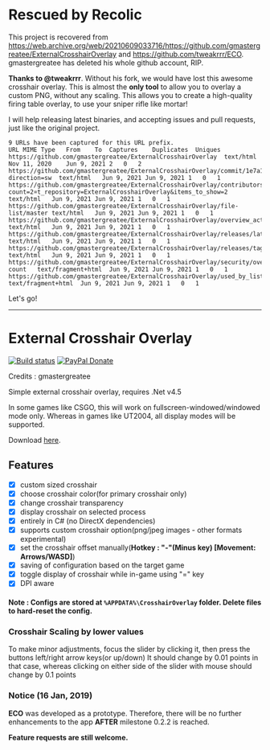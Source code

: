 # Rescued by Recolic

This project is recovered from <https://web.archive.org/web/20210609033716/https://github.com/gmastergreatee/ExternalCrosshairOverlay> and <https://github.com/tweakrrr/ECO>. gmastergreatee has deleted his whole github account, RIP. 

**Thanks to @tweakrrr**. Without his fork, we would have lost this awesome crosshair overlay. This is almost the **only tool** to allow you to overlay a custom PNG, without any scaling. This allows you to create a high-quality firing table overlay, to use your sniper rifle like mortar! 

I will help releasing latest binaries, and accepting issues and pull requests, just like the original project. 

```
9 URLs have been captured for this URL prefix.
URL MIME Type   From    To  Captures    Duplicates  Uniques
https://github.com/gmastergreatee/ExternalCrosshairOverlay  text/html   Nov 11, 2020    Jun 9, 2021 2   0   2   
https://github.com/gmastergreatee/ExternalCrosshairOverlay/commit/1e7a18c1d39fc2dd60eb0d4b5a33ed25707bf3ce/rollup?direction=sw  text/html   Jun 9, 2021 Jun 9, 2021 1   0   1   
https://github.com/gmastergreatee/ExternalCrosshairOverlay/contributors_list?count=2¤t_repository=ExternalCrosshairOverlay&items_to_show=2  text/html   Jun 9, 2021 Jun 9, 2021 1   0   1   
https://github.com/gmastergreatee/ExternalCrosshairOverlay/file-list/master text/html   Jun 9, 2021 Jun 9, 2021 1   0   1   
https://github.com/gmastergreatee/ExternalCrosshairOverlay/overview_actions/master  text/html   Jun 9, 2021 Jun 9, 2021 1   0   1   
https://github.com/gmastergreatee/ExternalCrosshairOverlay/releases/latest  text/html   Jun 9, 2021 Jun 9, 2021 1   0   1   
https://github.com/gmastergreatee/ExternalCrosshairOverlay/releases/tag/0.2.18  text/html   Jun 9, 2021 Jun 9, 2021 1   0   1   
https://github.com/gmastergreatee/ExternalCrosshairOverlay/security/overall-count   text/fragment+html  Jun 9, 2021 Jun 9, 2021 1   0   1   
https://github.com/gmastergreatee/ExternalCrosshairOverlay/used_by_list text/fragment+html  Jun 9, 2021 Jun 9, 2021 1   0   1   
```

Let's go! 

----

# External Crosshair Overlay

[![Build status](https://ci.appveyor.com/api/projects/status/3d1t03v8dpuncpi0?svg=true)](https://ci.appveyor.com/project/gmastergreatee/externalcrosshairoverlay)
[![PayPal Donate](https://img.shields.io/badge/donate-PayPal-orange.svg?style=flat-square&logo=paypal)](https://www.paypal.me/RajarshiVaidya)

Credits : gmastergreatee

Simple external crosshair overlay, requires .Net v4.5

In some games like CSGO, this will work on fullscreen-windowed/windowed mode only.
Whereas in games like UT2004, all display modes will be supported.

Download [here](https://github.com/gmastergreatee/ExternalCrosshairOverlay/releases/latest).

## Features

- [x] custom sized crosshair
- [x] choose crosshair color(for primary crosshair only)
- [x] change crosshair transparency
- [x] display crosshair on selected process
- [x] entirely in C# (no DirectX dependencies)
- [x] supports custom crosshair option(png/jpeg images - other formats experimental)
- [x] set the crosshair offset manually(__Hotkey : "-"(Minus key) [Movement: Arrows/WASD]__)
- [x] saving of configuration based on the target game
- [x] toggle display of crosshair while in-game using "=" key
- [x] DPI aware

#### Note : Configs are stored at `%APPDATA%\CrosshairOverlay` folder. Delete files to hard-reset the config.

### Crosshair Scaling by lower values

To make minor adjustments, focus the slider by clicking it, then press the buttons left/right arrow keys(or up/down) 
It should change by 0.01 points in that case, whereas clicking on either side of the slider with mouse should change by 0.1 points

### Notice (16 Jan, 2019)
__ECO__ was developed as a prototype. Therefore, there will be no further enhancements to the app __AFTER__ milestone 0.2.2 is reached.

__Feature requests are still welcome.__
